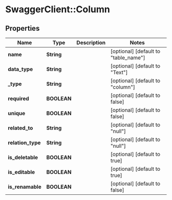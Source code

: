 # SwaggerClient::Column

## Properties
Name | Type | Description | Notes
------------ | ------------- | ------------- | -------------
**name** | **String** |  | [optional] [default to &quot;table_name&quot;]
**data_type** | **String** |  | [optional] [default to &quot;Text&quot;]
**_type** | **String** |  | [optional] [default to &quot;column&quot;]
**required** | **BOOLEAN** |  | [optional] [default to false]
**unique** | **BOOLEAN** |  | [optional] [default to false]
**related_to** | **String** |  | [optional] [default to &quot;null&quot;]
**relation_type** | **String** |  | [optional] [default to &quot;null&quot;]
**is_deletable** | **BOOLEAN** |  | [optional] [default to true]
**is_editable** | **BOOLEAN** |  | [optional] [default to true]
**is_renamable** | **BOOLEAN** |  | [optional] [default to false]


